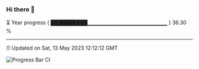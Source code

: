 ### Hi there 👋

⏳ Year progress { ██████████▁▁▁▁▁▁▁▁▁▁▁▁▁▁▁▁▁▁▁▁ } 36.30 %

---

⏰ Updated on Sat, 13 May 2023 12:12:12 GMT

![Progress Bar CI](https://github.com/Shyam-Makwana/GitHub-Actions-Demo/workflows/Progress%20Bar%20CI/badge.svg)
